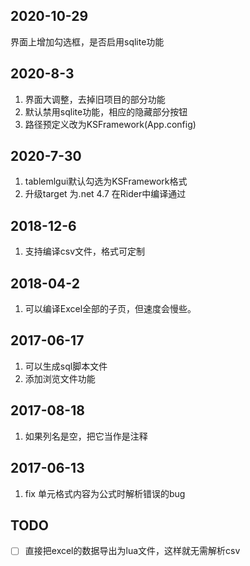 ## 2020-10-29

界面上增加勾选框，是否启用sqlite功能



## 2020-8-3

1. 界面大调整，去掉旧项目的部分功能
2. 默认禁用sqlite功能，相应的隐藏部分按钮
3. 路径预定义改为KSFramework(App.config)

## 2020-7-30

1. tablemlgui默认勾选为KSFramework格式
2. 升级target 为.net 4.7 在Rider中编译通过


## 2018-12-6

1. 支持编译csv文件，格式可定制

## 2018-04-2

1. 可以编译Excel全部的子页，但速度会慢些。

## 2017-06-17

1. 可以生成sql脚本文件
2. 添加浏览文件功能

## 2017-08-18

1. 如果列名是空，把它当作是注释

## 2017-06-13

1. fix 单元格式内容为公式时解析错误的bug

## TODO

- [ ] 直接把excel的数据导出为lua文件，这样就无需解析csv
